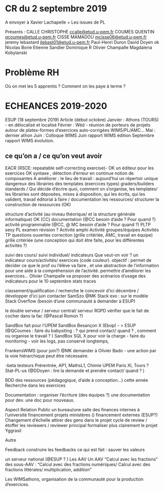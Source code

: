 # CR du 2 septembre 2019

A envoyer à Xavier Lachapelle + Les issues de PL

Présents : 
  CALLE CHRISTOPHE <ccalle@etud.u-pem.fr>
  COUMES QUENTIN <qcoumes@etud.u-pem.fr>
  CISSE MAMADOU <mcisse06@etud.u-pem.fr>
  jeremy lebastard jlebast01@etud.u-pem.fr
  Paul-Henri Duron
  David Doyen ok 
  Nicolas Borie
  Etienne Sandier 
  Dominique R
  Olivier Champalle 
  Magdalena Kobylanski

# Problème RH 

  Où on met les 5 apprentis ? 
  Comment on les paye à terme ?
  
# ECHEANCES 2019-2020

ESUP (18 septembre 2019)
Article (début octobre)
Janvier : Athons (TOURS) - en délocalisé et localisé
Février : Wéd - réunion de porteurs de projets autour de plates-formes d’exercices auto-corrigées WIMS/PL/AMC...
Mai : dernier athon
Juin : Colloque WIMS
Juin rapport WIMS édition
Septembre rapport WIMS évolution. 


## ce qu’on a / ce qu’on veut avoir 

  EACR (RSCE: repeatable self-correcting exercise)- OK
  un éditeur pour les exercices OK
  syntaxe , détection d’erreur en continue
  notion de composantes
  A améliorer : le lieu de travail : aujourd’hui un répertoir unique dangereux
  des librairies 
  des templates (exercices types)
  graders/builders standards
  / Qui décide d’écrire quoi, comment on s’organise,  les templates/ les librairies sont déposées, mises à disposition, qui les écrits, qui les valident, travail éditorial à faire / documentation
les ressources/ structurer la construction de ressources (OK) 

structure d’activité (au niveau théorique/ et la structure générale informatique) OK (CC)
documentation (@CC besoin d’aide ? Pour quand ?) 
activité programmable (@CC, @ MC besoin d’aide ? Pour quand ?)
PLTP sexy 
PL examen 
révision ? 
Activité amphi
Activité groupes/équipes
Activités TP
questions ouvertes 
correction (grille critériée, AMC, travail en équipe) 
grille critériée 
(une conception qui doit être faite, pour les différentes activités ?)

suivi des cours/ suivi individuel/ indicateurs
Que veut-on voir ? 
un indicateur cours/activités/ exercices (code couleur). 
objectif : permet de décider ce que le prof ou l’élève va faire , et une abstraction de l’information pour une aide à la compréhension de l’activité. 
permettre d’améliorer les exercices…
Olivier Champalle va proposer des scénarios d’usage des indicateurs pour le 10 septembre
stats traces


classement/qualification / recherche 
le concevoir d’ici décembre / développer d’ici juin 
contacter SamSzo @MK
Stack exo : sur le modèle Stack Overflow (besoin d’une communauté à demander à ESUP) 


le double serveur / serveur central/ serveur 
RGPD vérifier que le fait de cocher dans la fac (@Pascal Romon ?)


SandBox 
fait pour l’UPEM
SandBox Besançon X (Ebop) - > ESUP (@QCoumes : faire du babysiting : ? qui prend contact/ quand ? , comment ou organise le travail ? ) 
SandBox SQL X 
pour voir la charge - faire du monitoring - voir les logs, pas conservé longtemps, 


FrankensWIMS (pour juin?) 
@MK demander à Olivier Bado - une action par la voie hiérarchique peut être nécessaire.

-beta testeurs 
Prérentrée, AP1, MathsL1, Chimie UPEM
Paris XI, 
Tours ? 
Stat-PL-us (@DDoyen : lire la demande et prendre contact/ quand ? )

BDD des ressources (pédagogique, d’aide à conception…) cette année
Recherche dans les exercices



Documentation : organiser l’écriture (des équipes ?) 
une documentation pour dev.
une doc pour nouveaux. 

Aspect Relation Public
un bureau/une salle
des finances internes à l’université 
financement projets ministères ()
financement externes (ESUP?)
Changement d’échelle 
attirer des gens dans le projet 
cycle de review / étoffer les reviewers / reviewer principal 
formaliser plus clairement le projet Yggrasil


Autre 

Feedback 
construire les feedbacks 
ce qui est fait  : sauver les valeurs 

un serveur national (@ESUP ? )
Les AAV
Un AAV “Calcul avec les fractions”
des sous-AAV : “Calcul avec des fractions numériques/ Calcul avec des fractions littérales/ multiplication, addition” 

Les WIMSathons, 
organisation de la communauté pour la production d’exercices. 




